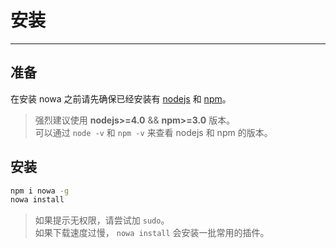 # 安装

---

## 准备

在安装 nowa 之前请先确保已经安装有 [nodejs](https://nodejs.org/) 和 [npm](https://www.npmjs.com/)。

> 强烈建议使用 **nodejs>=4.0** && **npm>=3.0** 版本。  
> 可以通过 `node -v` 和 `npm -v` 来查看 nodejs 和 npm 的版本。

## 安装

```bash
npm i nowa -g
nowa install
```

> 如果提示无权限，请尝试加 `sudo`。  
> 如果下载速度过慢，
> `nowa install` 会安装一批常用的插件。


